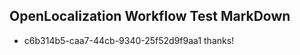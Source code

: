 ## OpenLocalization Workflow Test MarkDown
* c6b314b5-caa7-44cb-9340-25f52d9f9aa1 thanks!

<!--HONumber=Aug16_HO4-->


